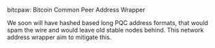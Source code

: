 bitcpaw:  Bitcoin Common Peer Address Wrapper

We soon will have hashed based long PQC address formats, that would spam the
wire and would leave old stable nodes behind.
This network address wrapper aim to mitigate this.

